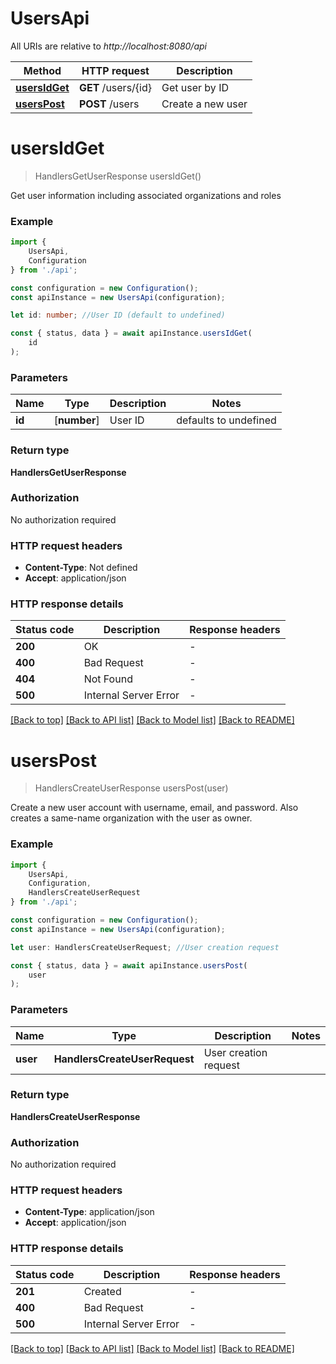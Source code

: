 # UsersApi

All URIs are relative to *http://localhost:8080/api*

|Method | HTTP request | Description|
|------------- | ------------- | -------------|
|[**usersIdGet**](#usersidget) | **GET** /users/{id} | Get user by ID|
|[**usersPost**](#userspost) | **POST** /users | Create a new user|

# **usersIdGet**
> HandlersGetUserResponse usersIdGet()

Get user information including associated organizations and roles

### Example

```typescript
import {
    UsersApi,
    Configuration
} from './api';

const configuration = new Configuration();
const apiInstance = new UsersApi(configuration);

let id: number; //User ID (default to undefined)

const { status, data } = await apiInstance.usersIdGet(
    id
);
```

### Parameters

|Name | Type | Description  | Notes|
|------------- | ------------- | ------------- | -------------|
| **id** | [**number**] | User ID | defaults to undefined|


### Return type

**HandlersGetUserResponse**

### Authorization

No authorization required

### HTTP request headers

 - **Content-Type**: Not defined
 - **Accept**: application/json


### HTTP response details
| Status code | Description | Response headers |
|-------------|-------------|------------------|
|**200** | OK |  -  |
|**400** | Bad Request |  -  |
|**404** | Not Found |  -  |
|**500** | Internal Server Error |  -  |

[[Back to top]](#) [[Back to API list]](../README.md#documentation-for-api-endpoints) [[Back to Model list]](../README.md#documentation-for-models) [[Back to README]](../README.md)

# **usersPost**
> HandlersCreateUserResponse usersPost(user)

Create a new user account with username, email, and password. Also creates a same-name organization with the user as owner.

### Example

```typescript
import {
    UsersApi,
    Configuration,
    HandlersCreateUserRequest
} from './api';

const configuration = new Configuration();
const apiInstance = new UsersApi(configuration);

let user: HandlersCreateUserRequest; //User creation request

const { status, data } = await apiInstance.usersPost(
    user
);
```

### Parameters

|Name | Type | Description  | Notes|
|------------- | ------------- | ------------- | -------------|
| **user** | **HandlersCreateUserRequest**| User creation request | |


### Return type

**HandlersCreateUserResponse**

### Authorization

No authorization required

### HTTP request headers

 - **Content-Type**: application/json
 - **Accept**: application/json


### HTTP response details
| Status code | Description | Response headers |
|-------------|-------------|------------------|
|**201** | Created |  -  |
|**400** | Bad Request |  -  |
|**500** | Internal Server Error |  -  |

[[Back to top]](#) [[Back to API list]](../README.md#documentation-for-api-endpoints) [[Back to Model list]](../README.md#documentation-for-models) [[Back to README]](../README.md)

